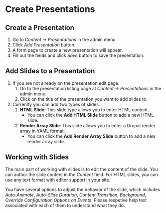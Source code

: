 # Create Presentations

## Create a Presentation

1. Go to *Content -> Presentations* in the admin menu.
2. Click *Add Presentation* button.
3. A form page to create a new presentation will appear.
4. Fill out the fields and click *Save* button to save the presentation.

## Add Slides to a Presentation

1. If you are not already on the presentation edit page.
    1. Go to the presentation listing page at *Content -> Presentations* in the admin menu.
    2. Click on the title of the presentation you want to add slides to.
2. Currenlty you can add two types of slides.
    1. **HTML Slide**: This slide type allows you to enter HTML content.
        * You can click the **Add HTML Slide** button to add a new HTML slide.
    2. **Render Array Slide**: This slide allows you to enter a Drupal render array in YAML format.
        * You can click the **Add Render Array Slide** button to add a new render array slide.

## Working with Slides

The main part of working with slides is to edit the content of the slide. You can author the slide content in the *Content* field. For HTML slides, you can use any text format with editor support in your site.

You have several options to adjust the behavior of the slide, which includes *Auto-Animate*, *Auto-Slide Duration*, *Content Transition*, *Background*, *Override Configuration Options on Events*. Please respetive help text associated with each of them to understand what they do.